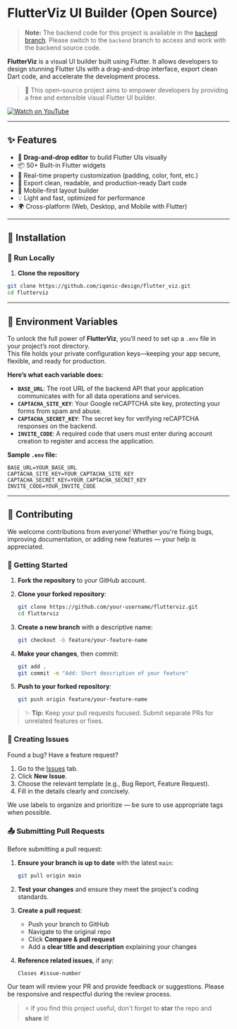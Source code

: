 # FlutterViz UI Builder (Open Source)

> **Note:** The backend code for this project is available in the [`backend` branch](https://github.com/iqonic-design/flutter_viz/tree/backend). Please switch to the `backend` branch to access and work with the backend source code.

**FlutterViz** is a visual UI builder built using Flutter. It allows developers to design stunning Flutter UIs with a drag-and-drop interface, export clean Dart code, and accelerate the development process.

> 🚀 This open-source project aims to empower developers by providing a free and extensible visual Flutter UI builder.

[![Watch on YouTube](https://img.shields.io/badge/Watch%20Demo-YouTube-red?logo=youtube&style=for-the-badge)](https://www.youtube.com/watch?v=CgIGPKeWYB0)

---

## ✨ Features

- 🔧 **Drag-and-drop editor** to build Flutter UIs visually
- 📦 50+ Built-in Flutter widgets
- 🎨 Real-time property customization (padding, color, font, etc.)
- 💾 Export clean, readable, and production-ready Dart code
- 📱 Mobile-first layout builder
- 💡 Light and fast, optimized for performance
- 🌍 Cross-platform (Web, Desktop, and Mobile with Flutter)

---

## 🔧 Installation

### 🚀 Run Locally

1. **Clone the repository**

```bash
git clone https://github.com/iqonic-design/flutter_viz.git
cd flutterviz

```
---
## 🔑 Environment Variables

To unlock the full power of **FlutterViz**, you’ll need to set up a `.env` file in your project’s root directory.  
This file holds your private configuration keys—keeping your app secure, flexible, and ready for production.

**Here’s what each variable does:**

- **`BASE_URL`**: The root URL of the backend API that your application communicates with for all data operations and services.
- **`CAPTACHA_SITE_KEY`**: Your Google reCAPTCHA site key, protecting your forms from spam and abuse.
- **`CAPTACHA_SECRET_KEY`**: The secret key for verifying reCAPTCHA responses on the backend.
- **`INVITE_CODE`**: A required code that users must enter during account creation to register and access the application.

**Sample `.env` file:**
```properties
BASE_URL=YOUR_BASE_URL
CAPTACHA_SITE_KEY=YOUR_CAPTACHA_SITE_KEY
CAPTACHA_SECRET_KEY=YOUR_CAPTACHA_SECRET_KEY
INVITE_CODE=YOUR_INVITE_CODE
```
---

## 🤝 Contributing

We welcome contributions from everyone! Whether you're fixing bugs, improving documentation, or adding new features — your help is appreciated.

### 📌 Getting Started

1. **Fork the repository** to your GitHub account.

2. **Clone your forked repository**:

    ```bash
    git clone https://github.com/your-username/flutterviz.git
    cd flutterviz
    ```

3. **Create a new branch** with a descriptive name:

    ```bash
    git checkout -b feature/your-feature-name
    ```

4. **Make your changes**, then commit:

    ```bash
    git add .
    git commit -m "Add: Short description of your feature"
    ```

5. **Push to your forked repository**:

    ```bash
    git push origin feature/your-feature-name
    ```

> ✨ **Tip:** Keep your pull requests focused. Submit separate PRs for unrelated features or fixes.

### 🐛 Creating Issues

Found a bug? Have a feature request?

1. Go to the [Issues](https://github.com/iqonic-design/flutter_viz/issues) tab.
2. Click **New Issue**.
3. Choose the relevant template (e.g., Bug Report, Feature Request).
4. Fill in the details clearly and concisely.

We use labels to organize and prioritize — be sure to use appropriate tags when possible.

### 📤 Submitting Pull Requests

Before submitting a pull request:

1. **Ensure your branch is up to date** with the latest `main`:

    ```bash
    git pull origin main
    ```

2. **Test your changes** and ensure they meet the project's coding standards.
3. **Create a pull request**:
   * Push your branch to GitHub
   * Navigate to the original repo
   * Click **Compare & pull request**
   * Add a **clear title and description** explaining your changes
4. **Reference related issues**, if any:

    ```
    Closes #issue-number
    ```

Our team will review your PR and provide feedback or suggestions. Please be responsive and respectful during the review process.

> ⭐ If you find this project useful, don't forget to **star** the repo and **share** it!
